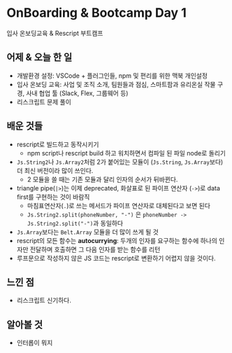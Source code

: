 # OnBoarding & Bootcamp Day 1

입사 온보딩교육 & Rescript 부트캠프

## 어제 & 오늘 한 일
- 개발환경 설정: VSCode + 플러그인들, npm 및 편리를 위한 맥북 개인설정
- 입사 온보딩 교육: 사업 및 조직 소개, 팀원들과 점심, 스마트팜과 유리온실 작물 구경, 사내 협업 툴 (Slack, Flex, 그룹웨어 등)
- 리스크립트 문제 풀이 

## 배운 것들
- rescript로 빌드하고 동작시키기
  - npm script나 rescript build 하고 워치하면서 컴파일 된 파일 node로 돌리기 
- `Js.String2`나 `Js.Array2`처럼 2가 붙어있는 모듈이 (`Js.String`, `Js.Array`보다) 더 최신 버전이라 많이 쓰인다.
  - 2 모듈을 쓸 때는 기존 모듈과 달리 인자의 순서가 뒤바뀐다.
- triangle pipe(`|>`)는 이제 deprecated, 화살표로 된 파이프 연산자 (`->`)로 data first를 구현하는 것이 바람직
  - 마침표연산자(`.`)로 쓰는 메서드가 파이프 연산자로 대체된다고 보면 된다
  - `Js.String2.split(phoneNumber, "-")` 은 `phoneNumber -> Js.String2.split("-")`과 동일하다
- `Js.Array`보다는 `Belt.Array` 모듈을 더 많이 쓰게 될 것
- rescript의 모든 함수는 **autocurrying**: 두개의 인자를 요구하는 함수에 하나의 인자만 전달하며 호출하면 그 다음 인자를 받는 함수를 리턴
- 루프문으로 작성하지 않은 JS 코드는 rescript로 변환하기 어렵지 않을 것이다. 

## 느낀 점
- 리스크립트 신기하다.

## 알아볼 것
- 인터롭이 뭐지